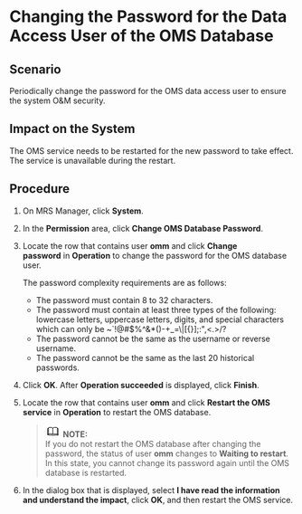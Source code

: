 # Changing the Password for the Data Access User of the OMS Database<a name="EN-US_TOPIC_0221415061"></a>

## Scenario<a name="section623381471013"></a>

Periodically change the password for the OMS data access user to ensure the system O&M security.

## Impact on the System<a name="section5745835010120"></a>

The OMS service needs to be restarted for the new password to take effect. The service is unavailable during the restart.

## Procedure<a name="section2407101410135"></a>

1.  On MRS Manager, click  **System**.
2.  In the  **Permission** area, click **Change OMS Database Password**.
3.  Locate the row that contains user  **omm** and click **Change password** in **Operation**  to change the password for the OMS database user.

    The password complexity requirements are as follows:

    -   The password must contain 8 to 32 characters.
    -   The password must contain at least three types of the following: lowercase letters, uppercase letters, digits, and special characters which can only be \~\`!@\#$%^&\*\(\)-+\_=\\|\[\{\}\];:",<.\>/?
    -   The password cannot be the same as the username or reverse username.
    -   The password cannot be the same as the last 20 historical passwords.

4.  Click  **OK**. After **Operation succeeded** is displayed, click **Finish**.
5.  Locate the row that contains user  **omm** and click **Restart the OMS service** in **Operation**  to restart the OMS database.

    >![](public_sys-resources/icon-note.gif) **NOTE:**   
    >If you do not restart the OMS database after changing the password, the status of user  **omm** changes to **Waiting to restart**. In this state, you cannot change its password again until the OMS database is restarted.  

6.  In the dialog box that is displayed, select  **I have read the information and understand the impact**, click **OK**, and then restart the OMS service.

